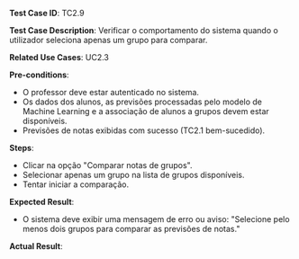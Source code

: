 **Test Case ID**: TC2.9 

**Test Case Description**: Verificar o comportamento do sistema quando o utilizador seleciona apenas um grupo para comparar.

**Related Use Cases**: UC2.3

**Pre-conditions**:
- O professor deve estar autenticado no sistema.
- Os dados dos alunos, as previsões processadas pelo modelo de Machine Learning e a associação de alunos a grupos devem estar disponíveis.
- Previsões de notas exibidas com sucesso (TC2.1 bem-sucedido).

**Steps**:
- Clicar na opção "Comparar notas de grupos".
- Selecionar apenas um grupo na lista de grupos disponíveis.
- Tentar iniciar a comparação.

**Expected Result**:
- O sistema deve exibir uma mensagem de erro ou aviso: "Selecione pelo menos dois grupos para comparar as previsões de notas."

**Actual Result**: 